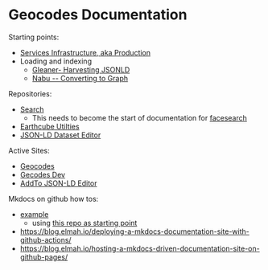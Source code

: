 #  Geocodes Documentation

Starting points:

* [Services Infrastructure, aka Production](services-infrastructure/)
* Loading and indexing
  * [Gleaner- Harvesting JSONLD](indexing/gleaner/)
  * [Nabu -- Converting to Graph](indexing/nabu/)



Repositories:

* [Search](https://github.com/earthcube/facetsearch)
  * This needs to become the start of documentation for [facesearch](http://geocodes.ddns.net/ec/GeoCODES/)
* [Earthcube Utilties](https://github.com/earthcube/earthcube_utilities)
* [JSON-LD Dataset Editor](https://github.com/earthcube/jsonld_forms)

Active Sites:

* [Geocodes](https://geocodes.earthcube.org/)
* [Gecodes Dev](https://dev.geocodes.earthcube.org/)
* [AddTo JSON-LD Editor](https://addto.earthcube.org/#/)

Mkdocs on github how tos:

* [example](https://multirepo-docs.github.io/root-docs/developers/contributing/)
  * using [this repo as starting point](https://github.com/multirepo-docs/root-docs)
* https://blog.elmah.io/deploying-a-mkdocs-documentation-site-with-github-actions/ 
* https://blog.elmah.io/hosting-a-mkdocs-driven-documentation-site-on-github-pages/


